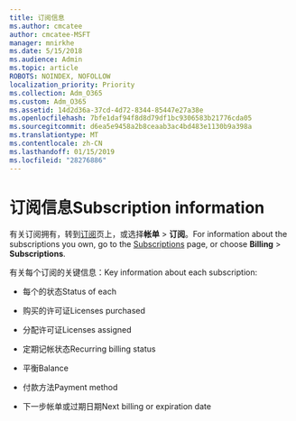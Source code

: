 ```yaml
---
title: 订阅信息
ms.author: cmcatee
author: cmcatee-MSFT
manager: mnirkhe
ms.date: 5/15/2018
ms.audience: Admin
ms.topic: article
ROBOTS: NOINDEX, NOFOLLOW
localization_priority: Priority
ms.collection: Adm_O365
ms.custom: Adm_O365
ms.assetid: 14d2d36a-37cd-4d72-8344-85447e27a38e
ms.openlocfilehash: 7bfe1daf94f8d8d79df1bc9306583b21776cda05
ms.sourcegitcommit: d6ea5e9458a2b8ceaab3ac4bd483e1130b9a398a
ms.translationtype: MT
ms.contentlocale: zh-CN
ms.lasthandoff: 01/15/2019
ms.locfileid: "28276886"
---
```

# <a name="subscription-information"></a><span data-ttu-id="fb3c8-102">订阅信息</span><span class="sxs-lookup"><span data-stu-id="fb3c8-102">Subscription information</span></span>

<span data-ttu-id="fb3c8-103">有关订阅拥有，转到[订阅](https://go.microsoft.com/fwlink/p/?linkid=842054)页上，或选择**帐单** \> **订阅**。</span><span class="sxs-lookup"><span data-stu-id="fb3c8-103">For information about the subscriptions you own, go to the [Subscriptions](https://go.microsoft.com/fwlink/p/?linkid=842054) page, or choose **Billing** \> **Subscriptions**.</span></span>
  
<span data-ttu-id="fb3c8-104">有关每个订阅的关键信息：</span><span class="sxs-lookup"><span data-stu-id="fb3c8-104">Key information about each subscription:</span></span>
  
- <span data-ttu-id="fb3c8-105">每个的状态</span><span class="sxs-lookup"><span data-stu-id="fb3c8-105">Status of each</span></span>
    
- <span data-ttu-id="fb3c8-106">购买的许可证</span><span class="sxs-lookup"><span data-stu-id="fb3c8-106">Licenses purchased</span></span>
    
- <span data-ttu-id="fb3c8-107">分配许可证</span><span class="sxs-lookup"><span data-stu-id="fb3c8-107">Licenses assigned</span></span>
    
- <span data-ttu-id="fb3c8-108">定期记帐状态</span><span class="sxs-lookup"><span data-stu-id="fb3c8-108">Recurring billing status</span></span>
    
- <span data-ttu-id="fb3c8-109">平衡</span><span class="sxs-lookup"><span data-stu-id="fb3c8-109">Balance</span></span>
    
- <span data-ttu-id="fb3c8-110">付款方法</span><span class="sxs-lookup"><span data-stu-id="fb3c8-110">Payment method</span></span>
    
- <span data-ttu-id="fb3c8-111">下一步帐单或过期日期</span><span class="sxs-lookup"><span data-stu-id="fb3c8-111">Next billing or expiration date</span></span>
    


